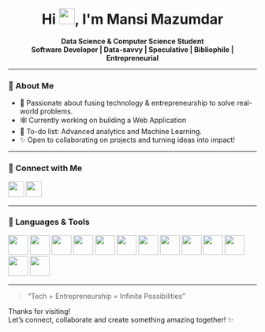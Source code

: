 

<h1 align="center">Hi <img src="https://media.giphy.com/media/hvRJCLFzcasrR4ia7z/giphy.gif" width="32px"/>, I'm Mansi Mazumdar</h1>

<p align="center">
  <b>Data Science & Computer Science Student</b><br>
  <b> Software Developer | Data-savvy | Speculative | Bibliophile | Entrepreneurial  </b>
</p>

---

### 🌟 About Me

- 🚀 Passionate about fusing technology & entrepreneurship to solve real-world problems.
- 🕸️ Currently working on building a Web Application
- 🌱 To-do list: Advanced analytics and Machine Learning.
- ✨ Open to collaborating on projects and turning ideas into impact!

---

### 🔗 Connect with Me

<p align="left">
  <a href="https://www.linkedin.com/in/mansi-mazumdar-43a937279?trk=contact-info" target="_blank"><img src="https://cdn.jsdelivr.net/gh/devicons/devicon/icons/linkedin/linkedin-original.svg" width="32px" /></a>
  <a href="https://x.com/mansimazumdar24" target="_blank"><img src="https://i.pinimg.com/736x/ad/fa/ea/adfaea6dcc1b54dfd3461b1bd386671a.jpg" width="32px" /></a>
</p>

---

### 🧰 Languages & Tools

<p align="left">
  <img src="https://cdn.jsdelivr.net/gh/devicons/devicon/icons/python/python-original.svg" width="40px"/>
  <img src="https://cdn.jsdelivr.net/gh/devicons/devicon/icons/cplusplus/cplusplus-original.svg" width="40px"/>
  <img src="https://cdn.jsdelivr.net/gh/devicons/devicon/icons/html5/html5-original.svg" width="40px"/>
  <img src="https://cdn.jsdelivr.net/gh/devicons/devicon/icons/css3/css3-original.svg" width="40px"/>
  <img src="https://cdn.jsdelivr.net/gh/devicons/devicon/icons/javascript/javascript-original.svg" width="40px"/>
  <img src="https://cdn.jsdelivr.net/gh/devicons/devicon/icons/flask/flask-original.svg" width="40px"/>
  <img src="https://cdn.jsdelivr.net/gh/devicons/devicon/icons/bootstrap/bootstrap-original.svg" width="40px"/>
  <img src="https://cdn.jsdelivr.net/gh/devicons/devicon/icons/r/r-original.svg" width="40px"/>
  <img src="https://cdn.jsdelivr.net/gh/devicons/devicon/icons/mysql/mysql-original.svg" width="40px"/>
  <img src="https://cdn.jsdelivr.net/gh/devicons/devicon/icons/pandas/pandas-original.svg" width="40px"/>
  <img src="https://cdn.jsdelivr.net/gh/devicons/devicon/icons/numpy/numpy-original.svg" width="40px"/>
  <img src="https://i.pinimg.com/736x/05/dd/31/05dd314a6610a6e99fadfbda3eb66361.jpg" width="40px"/>
  <img src="https://i.pinimg.com/736x/7a/f2/1e/7af21eaf89a449831a1e12d640b54fae.jpg" width="40px"/>
</p>

---

> “Tech + Entrepreneurship = Infinite Possibilities”

Thanks for visiting!  
Let’s connect, collaborate and create something amazing together! ✨

